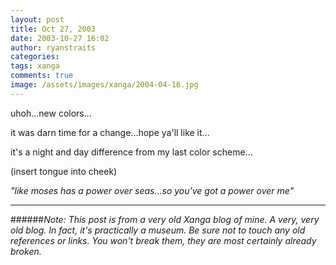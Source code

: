 ```yaml
---
layout: post
title: Oct 27, 2003
date: 2003-10-27 16:02
author: ryanstraits
categories:
tags: xanga
comments: true
image: /assets/images/xanga/2004-04-16.jpg
---
```

uhoh...new colors...

<!-- break -->

it was darn time for a change...hope ya'll like it...

it's a night and day difference from my last color scheme...

(insert tongue into cheek)

<em>"like moses has a power over seas...so you've got a power over me"</em>

---

######*Note: This post is from a very old Xanga blog of mine. A very, very old blog. In fact, it's practically a museum. Be sure not to touch any old references or links. You won't break them, they are most certainly already broken.*